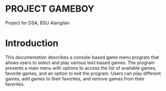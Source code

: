 # PROJECT GAMEBOY
Project for DSA, BSU Alangilan

# Introduction
This documentation describes a console-based game menu program that allows users to select and play various text-based games. The program presents a main menu with options to access the list of available games, favorite games, and an option to exit the program. Users can play different games, add games to their favorites, and remove games from their favorites.

